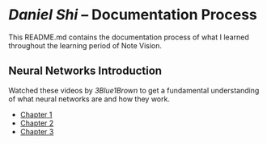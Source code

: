 # *Daniel Shi* – Documentation Process 
This README.md contains the documentation process of what I learned throughout the learning period of Note Vision.


## Neural Networks Introduction
Watched these videos by *3Blue1Brown* to get a fundamental understanding of what neural networks are and how they work.

- [Chapter 1](https://youtu.be/aircAruvnKk?si=bKe3I8pQEtDHPTxS)
- [Chapter 2](https://youtu.be/IHZwWFHWa-w?si=bdLgCjGBCk_S1ENU)
- [Chapter 3](https://youtu.be/Ilg3gGewQ5U?si=7DkytDDaGr3OIsuv)